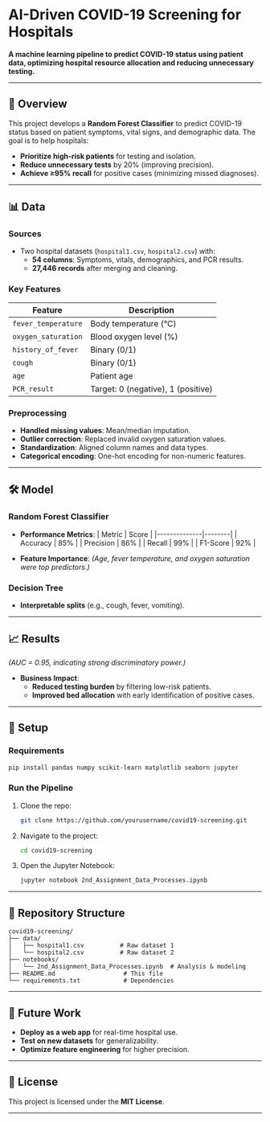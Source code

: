 # AI-Driven COVID-19 Screening for Hospitals

**A machine learning pipeline to predict COVID-19 status using patient data, optimizing hospital resource allocation and reducing unnecessary testing.**

---

## **📌 Overview**
This project develops a **Random Forest Classifier** to predict COVID-19 status based on patient symptoms, vital signs, and demographic data. The goal is to help hospitals:
- **Prioritize high-risk patients** for testing and isolation.
- **Reduce unnecessary tests** by 20% (improving precision).
- **Achieve ≥95% recall** for positive cases (minimizing missed diagnoses).

---

## **📊 Data**
### **Sources**
- Two hospital datasets (`hospital1.csv`, `hospital2.csv`) with:
  - **54 columns**: Symptoms, vitals, demographics, and PCR results.
  - **27,446 records** after merging and cleaning.

### **Key Features**
| Feature                | Description                          |
|------------------------|--------------------------------------|
| `fever_temperature`    | Body temperature (°C)                |
| `oxygen_saturation`    | Blood oxygen level (%)               |
| `history_of_fever`     | Binary (0/1)                         |
| `cough`                | Binary (0/1)                         |
| `age`                  | Patient age                          |
| `PCR_result`           | Target: 0 (negative), 1 (positive)   |

### **Preprocessing**
- **Handled missing values**: Mean/median imputation.
- **Outlier correction**: Replaced invalid oxygen saturation values.
- **Standardization**: Aligned column names and data types.
- **Categorical encoding**: One-hot encoding for non-numeric features.

---

## **🛠️ Model**
### **Random Forest Classifier**
- **Performance Metrics**:
  | Metric       | Score  |
  |--------------|--------|
  | Accuracy     | 85%    |
  | Precision    | 86%    |
  | Recall       | 99%    |
  | F1-Score     | 92%    |

- **Feature Importance**:
  *(Age, fever temperature, and oxygen saturation were top predictors.)*

### **Decision Tree**
- **Interpretable splits** (e.g., cough, fever, vomiting).

---

## **📈 Results**
  *(AUC = 0.95, indicating strong discriminatory power.)*
- **Business Impact**:
  - **Reduced testing burden** by filtering low-risk patients.
  - **Improved bed allocation** with early identification of positive cases.

---

## **🔧 Setup**
### **Requirements**
```bash
pip install pandas numpy scikit-learn matplotlib seaborn jupyter
```

### **Run the Pipeline**
1. Clone the repo:
   ```bash
   git clone https://github.com/yourusername/covid19-screening.git
   ```
2. Navigate to the project:
   ```bash
   cd covid19-screening
   ```
3. Open the Jupyter Notebook:
   ```bash
   jupyter notebook 2nd_Assignment_Data_Processes.ipynb
   ```

---

## **📂 Repository Structure**
```
covid19-screening/
├── data/
│   ├── hospital1.csv          # Raw dataset 1
│   └── hospital2.csv          # Raw dataset 2
├── notebooks/
│   └── 2nd_Assignment_Data_Processes.ipynb  # Analysis & modeling
├── README.md                   # This file
└── requirements.txt            # Dependencies
```

---

## **🚀 Future Work**
- **Deploy as a web app** for real-time hospital use.
- **Test on new datasets** for generalizability.
- **Optimize feature engineering** for higher precision.

---

## **📜 License**
This project is licensed under the **MIT License**.

---
